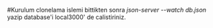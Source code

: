 #Kurulum
clonelama islemi bittikten sonra
_json-server --watch db.json_ yazip database'i local3000' de calistiriniz.
